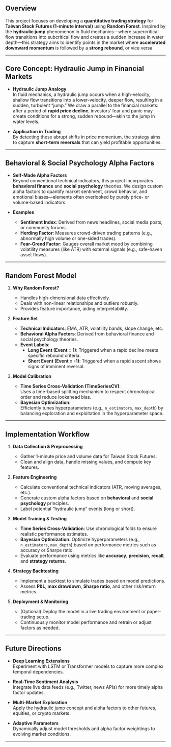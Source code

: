 ## Overview
This project focuses on developing a **quantitative trading strategy** for **Taiwan Stock Futures (1-minute interval)** using **Random Forest**. Inspired by the **hydraulic jump** phenomenon in fluid mechanics—where supercritical flow transitions into subcritical flow and creates a sudden increase in water depth—this strategy aims to identify points in the market where **accelerated downward momentum** is followed by a **strong rebound**, or vice versa.

---

## Core Concept: Hydraulic Jump in Financial Markets
- **Hydraulic Jump Analogy**  
  In fluid mechanics, a hydraulic jump occurs when a high-velocity, shallow flow transitions into a lower-velocity, deeper flow, resulting in a sudden, turbulent “jump.” We draw a parallel to the financial markets: after a period of **rapid price decline**, investors’ fear and panic may create conditions for a strong, sudden rebound—akin to the jump in water levels.

- **Application in Trading**  
  By detecting these abrupt shifts in price momentum, the strategy aims to capture **short-term reversals** that can yield profitable opportunities.

---

## Behavioral & Social Psychology Alpha Factors
- **Self-Made Alpha Factors**  
  Beyond conventional technical indicators, this project incorporates **behavioral finance** and **social psychology** theories. We design custom alpha factors to quantify market sentiment, crowd behavior, and emotional biases—elements often overlooked by purely price- or volume-based indicators.

- **Examples**  
  - **Sentiment Index**: Derived from news headlines, social media posts, or community forums.  
  - **Herding Factor**: Measures crowd-driven trading patterns (e.g., abnormally high volume or one-sided trades).  
  - **Fear-Greed Factor**: Gauges overall market mood by combining volatility measures (like ATR) with external signals (e.g., safe-haven asset flows).

---

## Random Forest Model

1. **Why Random Forest?**  
   - Handles high-dimensional data effectively.  
   - Deals with non-linear relationships and outliers robustly.  
   - Provides feature importance, aiding interpretability.

2. **Feature Set**  
   - **Technical Indicators**: EMA, ATR, volatility bands, slope change, etc.  
   - **Behavioral Alpha Factors**: Derived from behavioral finance and social psychology theories.  
   - **Event Labels**:  
     - **Long Event (Event = 1)**: Triggered when a rapid decline meets specific rebound criteria.  
     - **Short Event (Event = -1)**: Triggered when a rapid ascent shows signs of imminent reversal.

3. **Model Calibration**  
   - **Time Series Cross-Validation (TimeSeriesCV)**:  
     Uses a time-based splitting mechanism to respect chronological order and reduce lookahead bias.  
   - **Bayesian Optimization**:  
     Efficiently tunes hyperparameters (e.g., `n_estimators`, `max_depth`) by balancing exploration and exploitation in the hyperparameter space.

---

## Implementation Workflow

1. **Data Collection & Preprocessing**  
   - Gather 1-minute price and volume data for Taiwan Stock Futures.  
   - Clean and align data, handle missing values, and compute key features.

2. **Feature Engineering**  
   - Calculate conventional technical indicators (ATR, moving averages, etc.).  
   - Generate custom alpha factors based on **behavioral** and **social psychology** principles.  
   - Label potential “hydraulic jump” events (long or short).

3. **Model Training & Testing**  
   - **Time Series Cross-Validation**: Use chronological folds to ensure realistic performance estimates.  
   - **Bayesian Optimization**: Optimize hyperparameters (e.g., `n_estimators`, `max_depth`) based on performance metrics such as accuracy or Sharpe ratio.  
   - Evaluate performance using metrics like **accuracy**, **precision**, **recall**, and **strategy returns**.

4. **Strategy Backtesting**  
   - Implement a backtest to simulate trades based on model predictions.  
   - Assess **P&L**, **max drawdown**, **Sharpe ratio**, and other risk/return metrics.

5. **Deployment & Monitoring**  
   - (Optional) Deploy the model in a live trading environment or paper-trading setup.  
   - Continuously monitor model performance and retrain or adjust factors as needed.

---

## Future Directions
- **Deep Learning Extensions**  
  Experiment with LSTM or Transformer models to capture more complex temporal dependencies.

- **Real-Time Sentiment Analysis**  
  Integrate live data feeds (e.g., Twitter, news APIs) for more timely alpha factor updates.

- **Multi-Market Exploration**  
  Apply the hydraulic jump concept and alpha factors to other futures, equities, or crypto markets.

- **Adaptive Parameters**  
  Dynamically adjust model thresholds and alpha factor weightings to evolving market conditions.

---
